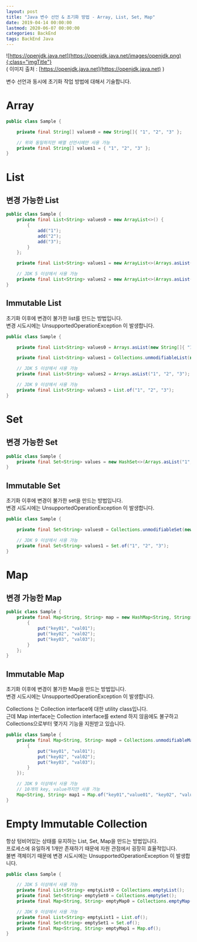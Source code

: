 ```yaml
---
layout: post
title: "Java 변수 선언 & 초기화 방법 - Array, List, Set, Map"
date: 2019-04-14 00:00:00
lastmod: 2020-06-07 00:00:00
categories: BackEnd
tags: BackEnd Java
---
```


![https://openjdk.java.net](https://openjdk.java.net/images/openjdk.png){:class="imgTitle"}  
( 이미지 출처 : [https://openjdk.java.net](https://openjdk.java.net) )  


변수 선언과 동시에 초기화 작업 방법에 대해서 기술합니다.  

<!--more-->


# Array

~~~java
public class Sample {

    private final String[] values0 = new String[]{ "1", "2", "3" };

    // 위와 동일하지만 배열 선언시에만 사용 가능
    private final String[] values1 = { "1", "2", "3" };
}
~~~

# List

## 변경 가능한 List

~~~java
public class Sample {
    private final List<String> values0 = new ArrayList<>() {
        {
            add("1");
            add("2");
            add("3");
        }
    };

    private final List<String> values1 = new ArrayList<>(Arrays.asList(new String[]{ "1", "2", "3" }));

    // JDK 5 이상에서 사용 가능
    private final List<String> values2 = new ArrayList<>(Arrays.asList("1", "2", "3"));
}
~~~

## Immutable List

초기화 이후에 변경이 불가한 list를 만드는 방법입니다.  
변경 시도시에는 UnsupportedOperationException 이 발생합니다.  

~~~java
public class Sample {

    private final List<String> values0 = Arrays.asList(new String[]{ "1", "2", "3" });

    private final List<String> values1 = Collections.unmodifiableList(new ArrayList<>(values0));

    // JDK 5 이상에서 사용 가능
    private final List<String> values2 = Arrays.asList("1", "2", "3");

    // JDK 9 이상에서 사용 가능
    private final List<String> values3 = List.of("1", "2", "3");
}
~~~

# Set

## 변경 가능한 Set

~~~java
public class Sample {
    private final Set<String> values = new HashSet<>(Arrays.asList("1", "2", "3"));
}
~~~

## Immutable Set

초기화 이후에 변경이 불가한 set을 만드는 방법입니다.  
변경 시도시에는 UnsupportedOperationException 이 발생합니다.  

~~~java
public class Sample {

    private final Set<String> values0 = Collections.unmodifiableSet(new HashSet<String>(Arrays.asList("1", "2", "3")));

    // JDK 9 이상에서 사용 가능
    private final Set<String> values1 = Set.of("1", "2", "3");
}
~~~

<!--ads-->

# Map

## 변경 가능한 Map

~~~java
public class Sample {
    private final Map<String, String> map = new HashMap<String, String>() {
        {
            put("key01", "val01");
            put("key02", "val02");
            put("key03", "val03");
        }
    };
}
~~~

## Immutable Map

초기화 이후에 변경이 불가한 Map을 만드는 방법입니다.  
변경 시도시에는 UnsupportedOperationException 이 발생합니다.  

Collections 는 Collection interface에 대한 utility class입니다.  
근데 Map interface는 Collection interface를 extend 하지 않음에도 불구하고 Collections으로부터 몇가지 기능을 지원받고 있습니다.  

~~~java
public class Sample {
    private final Map<String, String> map0 = Collections.unmodifiableMap(new HashMap<String, String>() {
        {
            put("key01", "val01");
            put("key02", "val02");
            put("key03", "val03");
        }
    });

    // JDK 9 이상에서 사용 가능
    // 10개의 key, value까지만 사용 가능
    Map<String, String> map1 = Map.of("key01","value01", "key02", "value02");
}
~~~


# Empty Immutable Collection

항상 텅비어있는 상태를 유지하는 List, Set, Map을 만드는 방법입니다.  
프로세스에 유일하게 1개만 존재하기 때문에 자원 관점에서 굉장히 효율적입니다.  
불변 객체이기 때문에 변경 시도시에는 UnsupportedOperationException 이 발생합니다.  

~~~java
public class Sample {

    // JDK 5 이상에서 사용 가능
    private final List<String> emptyList0 = Collections.emptyList();
    private final Set<String> emptySet0 = Collections.emptySet();
    private final Map<String, String> emptyMap0 = Collections.emptyMap();

    // JDK 9 이상에서 사용 가능
    private final List<String> emptyList1 = List.of();
    private final Set<String> emptySet1 = Set.of();
    private final Map<String, String> emptyMap1 = Map.of();
}
~~~







